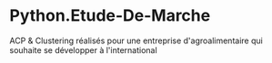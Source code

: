 # Python.Etude-De-Marche
ACP &amp; Clustering réalisés pour une entreprise d'agroalimentaire qui souhaite se développer à l'international
